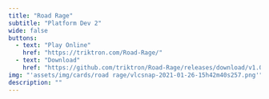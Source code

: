 ```yaml
---
title: "Road Rage"
subtitle: "Platform Dev 2"
wide: false
buttons:
  - text: "Play Online"
    href: "https://triktron.com/Road-Rage/"
  - text: "Download"
    href: "https://github.com/triktron/Road-Rage/releases/download/v1.0/Road.Rage.zip"
img: "'assets/img/cards/road rage/vlcsnap-2021-01-26-15h42m40s257.png'"
description: ""
---
```

